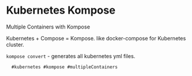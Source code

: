 # Kubernetes Kompose

Multiple Containers with Kompose

Kubernetes + Compose = Kompose.
like docker-compose for Kubernetes cluster.

`kompose convert` - generates all kubernetes yml files.

      #kubernetes #kompose #multipleContainers
